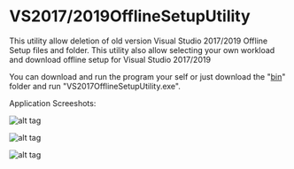 # VS2017/2019OfflineSetupUtility
This utility allow deletion of old version Visual Studio 2017/2019 Offline Setup files and folder.
This utility also allow selecting your own workload and download offline setup for Visual Studio 2017/2019

You can download and run the program your self or just download the "[bin](https://github.com/deepak-rathi/VS2017OfflineSetupUtility/tree/master/VS2017OfflineSetupUtility/bin/Release)" folder and run "VS2017OfflineSetupUtility.exe".

Application Screeshots:

![alt tag](https://github.com/deepak-rathi/VS2017OfflineSetupUtility/blob/master/Screenshots/HomePage.PNG)

![alt tag](https://github.com/deepak-rathi/VS2017OfflineSetupUtility/blob/master/Screenshots/CleanUtility.PNG)

![alt tag](https://github.com/deepak-rathi/VS2017OfflineSetupUtility/blob/master/Screenshots/DownloadUtility.PNG)
